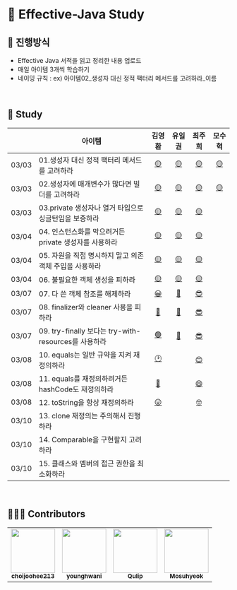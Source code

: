 # 📙 Effective-Java Study 

## 📄 진행방식

- Effective Java 서적을 읽고 정리한 내용 업로드
- 매일 아이템 3개씩 학습하기
- 네이밍 규칙 : ex) 아이템02_생성자 대신 정적 팩터리 메서드를 고려하라_이름

<br>

## 📗 Study

|       | 아이템                                                        | 김영환 | 유일권 | 최주희 | 모수혁 |
| :---- | ----------------------------------------------------------- | :----: | :----: | :----: | :----: |
| 03/03 | 01.생성자 대신 정적 팩터리 메서드를 고려하라          |    [🟡](https://bit.ly/3HOlaKk)    |    [🟡](https://github.com/LuckySF007/EffectiveJavaStudy/blob/8ce64b1a21facddd674003a54ad29f9ccb990d8e/02%EC%9E%A5/%EC%95%84%EC%9D%B4%ED%85%9C01_%EC%83%9D%EC%84%B1%EC%9E%90%20%EB%8C%80%EC%8B%A0%20%EC%A0%95%EC%A0%81%20%ED%8C%A9%ED%84%B0%EB%A6%AC%20%EB%A9%94%EC%84%9C%EB%93%9C%EB%A5%BC%20%EA%B3%A0%EB%A0%A4%ED%95%98%EB%9D%BC_%EC%9C%A0%EC%9D%BC%EA%B6%8C.md) |    [🟡](https://github.com/LuckySF007/EffectiveJavaStudy/blob/master/02%EC%9E%A5/%EC%95%84%EC%9D%B4%ED%85%9C01_%EC%83%9D%EC%84%B1%EC%9E%90%20%EB%8C%80%EC%8B%A0%20%EC%A0%95%EC%A0%81%20%ED%8C%A9%ED%84%B0%EB%A6%AC%20%EB%A9%94%EC%84%9C%EB%93%9C%EB%A5%BC%20%EA%B3%A0%EB%A0%A4%ED%95%98%EB%9D%BC_%EC%B5%9C%EC%A3%BC%ED%9D%AC.md) | [🟡](https://github.com/LuckySF007/EffectiveJavaStudy/blob/master/02%EC%9E%A5/%EC%95%84%EC%9D%B4%ED%85%9C01_%EC%83%9D%EC%84%B1%EC%9E%90%20%EB%8C%80%EC%8B%A0%20%EC%A0%95%EC%A0%81%20%ED%8C%A9%ED%84%B0%EB%A6%AC%20%EB%A9%94%EC%84%9C%EB%93%9C%EB%A5%BC%20%EA%B3%A0%EB%A0%A4%ED%95%98%EB%9D%BC_%EB%AA%A8%EC%88%98%ED%98%81.md)   |
| 03/03 | 02.생성자에 매개변수가 많다면 빌더를 고려하라         |    [🟡](https://bit.ly/3vFpCJ4)    |    [🟡](https://github.com/LuckySF007/EffectiveJavaStudy/blob/8ce64b1a21facddd674003a54ad29f9ccb990d8e/02%EC%9E%A5/%EC%95%84%EC%9D%B4%ED%85%9C02_%EC%83%9D%EC%84%B1%EC%9E%90%EC%97%90%20%EB%A7%A4%EA%B0%9C%EB%B3%80%EC%88%98%EA%B0%80%20%EB%A7%8E%EB%8B%A4%EB%A9%B4%20%EB%B9%8C%EB%8D%94%EB%A5%BC%20%EA%B3%A0%EB%A0%A4%ED%95%98%EB%9D%BC_%EC%9C%A0%EC%9D%BC%EA%B6%8C.md) |    [🟡](https://github.com/LuckySF007/EffectiveJavaStudy/blob/master/02%EC%9E%A5/%EC%95%84%EC%9D%B4%ED%85%9C02_%EC%83%9D%EC%84%B1%EC%9E%90%EC%97%90%20%EB%A7%A4%EA%B0%9C%EB%B3%80%EC%88%98%EA%B0%80%20%EB%A7%8E%EB%8B%A4%EB%A9%B4%20%EB%B9%8C%EB%8D%94%EB%A5%BC%20%EA%B3%A0%EB%A0%A4%ED%95%98%EB%9D%BC_%EC%B5%9C%EC%A3%BC%ED%9D%AC.md)  | [🟡](https://github.com/LuckySF007/EffectiveJavaStudy/blob/master/02%EC%9E%A5/%EC%95%84%EC%9D%B4%ED%85%9C02_%EC%83%9D%EC%84%B1%EC%9E%90%EC%97%90%20%EB%A7%A4%EA%B0%9C%EB%B3%80%EC%88%98%EA%B0%80%20%EB%A7%8E%EB%8B%A4%EB%A9%B4%20%EB%B9%8C%EB%8D%94%EB%A5%BC%20%EA%B3%A0%EB%A0%A4%ED%95%98%EB%9D%BC_%EB%AA%A8%EC%88%98%ED%98%81.md)   |
| 03/03 | 03.private 생성자나 열거 타입으로 싱글턴임을 보증하라 |    [🟡](https://bit.ly/3CmCyEV)    |    [🟡](https://github.com/LuckySF007/EffectiveJavaStudy/blob/8ce64b1a21facddd674003a54ad29f9ccb990d8e/02%EC%9E%A5/%EC%95%84%EC%9D%B4%ED%85%9C03_private%20%EC%83%9D%EC%84%B1%EC%9E%90%EB%82%98%20%EC%97%B4%EA%B1%B0%ED%83%80%EC%9E%85%EC%9C%BC%EB%A1%9C%20%EC%8B%B1%EA%B8%80%ED%84%B4%EC%9E%84%EC%9D%84%20%EB%B3%B4%EC%A6%9D%ED%95%98%EB%9D%BC_%EC%9C%A0%EC%9D%BC%EA%B6%8C.md) |     [🟡](https://github.com/LuckySF007/EffectiveJavaStudy/blob/master/02%EC%9E%A5/%EC%95%84%EC%9D%B4%ED%85%9C03_private%20%EC%83%9D%EC%84%B1%EC%9E%90%EB%82%98%20%EC%97%B4%EA%B1%B0%ED%83%80%EC%9E%85%EC%9C%BC%EB%A1%9C%20%EC%8B%B1%EA%B8%80%ED%84%B4%EC%9E%84%EC%9D%84%20%EB%B3%B4%EC%A6%9D%ED%95%98%EB%9D%BC_%EC%B5%9C%EC%A3%BC%ED%9D%AC.md)   |     |
| 03/04 | 04. 인스턴스화를 막으려거든 private 생성자를 사용하라 | [🟡](https://bit.ly/3KnE5xn)  |    [🟡](https://github.com/LuckySF007/EffectiveJavaStudy/blob/b6ad2cc03e97999b8e379cd03ee88caa874eca36/02%EC%9E%A5/%EC%95%84%EC%9D%B4%ED%85%9C04_%EC%9D%B8%EC%8A%A4%ED%84%B4%EC%8A%A4%ED%99%94%EB%A5%BC%20%EB%A7%89%EC%9C%BC%EB%A0%A4%EA%B1%B0%EB%93%A0%20private%20%EC%83%9D%EC%84%B1%EC%9E%90%EB%A5%BC%20%EC%82%AC%EC%9A%A9%ED%95%98%EB%9D%BC_%EC%9C%A0%EC%9D%BC%EA%B6%8C.md)    |   [🟡](https://github.com/LuckySF007/EffectiveJavaStudy/blob/master/02%EC%9E%A5/%EC%95%84%EC%9D%B4%ED%85%9C04_%EC%9D%B8%EC%8A%A4%ED%84%B4%EC%8A%A4%ED%99%94%EB%A5%BC%20%EB%A7%89%EC%9C%BC%EB%A0%A4%EA%B1%B0%EB%93%A0%20private%20%EC%83%9D%EC%84%B1%EC%9E%90%EB%A5%BC%20%EC%82%AC%EC%9A%A9%ED%95%98%EB%9D%BC_%EC%B5%9C%EC%A3%BC%ED%9D%AC.md)  |     |
| 03/04 | 05. 자원을 직접 명시하지 말고 의존 객체 주입을 사용하라 | [🟡](https://bit.ly/3pLL9vY)  |    [🟡](https://github.com/LuckySF007/EffectiveJavaStudy/blob/b6ad2cc03e97999b8e379cd03ee88caa874eca36/02%EC%9E%A5/%EC%95%84%EC%9D%B4%ED%85%9C05_%EC%9E%90%EC%9B%90%EC%9D%84%20%EC%A7%81%EC%A0%91%20%EB%AA%85%EC%8B%9C%ED%95%98%EC%A7%80%20%EB%A7%90%EA%B3%A0%20%EC%9D%98%EC%A1%B4%20%EA%B0%9D%EC%B2%B4%20%EC%A3%BC%EC%9E%85%EC%9D%84%20%EC%82%AC%EC%9A%A9%ED%95%98%EB%9D%BC_%EC%9C%A0%EC%9D%BC%EA%B6%8C.md)    |   [🟡](https://github.com/LuckySF007/EffectiveJavaStudy/blob/master/02%EC%9E%A5/%EC%95%84%EC%9D%B4%ED%85%9C05_%EC%9E%90%EC%9B%90%EC%9D%84%20%EC%A7%81%EC%A0%91%20%EB%AA%85%EC%8B%9C%ED%95%98%EC%A7%80%20%EB%A7%90%EA%B3%A0%20%EC%9D%98%EC%A1%B4%20%EA%B0%9D%EC%B2%B4%20%EC%A3%BC%EC%9E%85%EC%9D%84%20%EC%82%AC%EC%9A%A9%ED%95%98%EB%9D%BC_%EC%B5%9C%EC%A3%BC%ED%9D%AC.md)  |     |
| 03/04 | 06. 불필요한 객체 생성을 피하라 | [🟡](https://bit.ly/35CJgL5)  |    [🟡](https://github.com/LuckySF007/EffectiveJavaStudy/blob/b6ad2cc03e97999b8e379cd03ee88caa874eca36/02%EC%9E%A5/%EC%95%84%EC%9D%B4%ED%85%9C06_%EB%B6%88%ED%95%84%EC%9A%94%ED%95%9C%20%EA%B0%9D%EC%B2%B4%20%EC%83%9D%EC%84%B1%EC%9D%84%20%ED%94%BC%ED%95%98%EB%9D%BC_%EC%9C%A0%EC%9D%BC%EA%B6%8C.md)    |   [🟡](https://github.com/LuckySF007/EffectiveJavaStudy/blob/master/02%EC%9E%A5/%EC%95%84%EC%9D%B4%ED%85%9C06_%EB%B6%88%ED%95%84%EC%9A%94%ED%95%9C%20%EA%B0%9D%EC%B2%B4%20%EC%83%9D%EC%84%B1%EC%9D%84%20%ED%94%BC%ED%95%98%EB%9D%BC_%EC%B5%9C%EC%A3%BC%ED%9D%AC.md)  |     |
| 03/07 | 07. 다 쓴 객체 참조를 해제하라 | [😀](https://bit.ly/3vMeppW) | [😬](https://github.com/LuckySF007/EffectiveJavaStudy/blob/9c498807aa37dba36ae5bafe97aadcf6fbec68f3/02%EC%9E%A5/%EC%95%84%EC%9D%B4%ED%85%9C07_%EB%8B%A4%20%EC%93%B4%20%EA%B0%9D%EC%B2%B4%20%EC%B0%B8%EC%A1%B0%EB%A5%BC%20%ED%95%B4%EC%A0%9C%ED%95%98%EB%9D%BC_%EC%9C%A0%EC%9D%BC%EA%B6%8C.md) | [😎](https://github.com/LuckySF007/EffectiveJavaStudy/blob/master/02%EC%9E%A5/%EC%95%84%EC%9D%B4%ED%85%9C07_%EB%8B%A4%20%EC%93%B4%20%EA%B0%9D%EC%B2%B4%20%EC%B0%B8%EC%A1%B0%EB%A5%BC%20%ED%95%B4%EC%A0%9C%ED%95%98%EB%9D%BC_%EC%B5%9C%EC%A3%BC%ED%9D%AC.md) | []() |
| 03/07 | 08. finalizer와 cleaner 사용을 피하라 | [🧐](https://bit.ly/3HPy62J) | [😬](https://github.com/LuckySF007/EffectiveJavaStudy/blob/9c498807aa37dba36ae5bafe97aadcf6fbec68f3/02%EC%9E%A5/%EC%95%84%EC%9D%B4%ED%85%9C08_finalizer%EC%99%80%20cleaner%20%EC%82%AC%EC%9A%A9%EC%9D%84%20%ED%94%BC%ED%95%98%EB%9D%BC_%EC%9C%A0%EC%9D%BC%EA%B6%8C.md) | [😎](https://github.com/LuckySF007/EffectiveJavaStudy/blob/master/02%EC%9E%A5/%EC%95%84%EC%9D%B4%ED%85%9C08_finalizer%EC%99%80%20cleaner%20%EC%82%AC%EC%9A%A9%EC%9D%84%20%ED%94%BC%ED%95%98%EB%9D%BC_%EC%B5%9C%EC%A3%BC%ED%9D%AC.md) | []() |
| 03/07 | 09. try-finally 보다는 try-with-resources를 사용하라 | [🟢](https://bit.ly/34kGd9G) | [😬](https://github.com/LuckySF007/EffectiveJavaStudy/blob/9c498807aa37dba36ae5bafe97aadcf6fbec68f3/02%EC%9E%A5/%EC%95%84%EC%9D%B4%ED%85%9C09_try-finally%EB%B3%B4%EB%8B%A4%EB%8A%94%20try-with-resources%EB%A5%BC%20%EC%82%AC%EC%9A%A9%ED%95%98%EB%9D%BC_%EC%9C%A0%EC%9D%BC%EA%B6%8C.md) | [😎](https://github.com/LuckySF007/EffectiveJavaStudy/blob/master/02%EC%9E%A5/%EC%95%84%EC%9D%B4%ED%85%9C09_try-finally%EB%B3%B4%EB%8B%A4%EB%8A%94%20try-with-resources%EB%A5%BC%20%EC%82%AC%EC%9A%A9%ED%95%98%EB%9D%BC_%EC%B5%9C%EC%A3%BC%ED%9D%AC.md) | []() |
| 03/08 | 10. equals는 일반 규약을 지켜 재정의하라 | [🕑](https://bit.ly/3J1F9GM) | [<!--일권-->]() | [😊](https://github.com/LuckySF007/EffectiveJavaStudy/blob/master/02%EC%9E%A5/%EC%95%84%EC%9D%B4%ED%85%9C10_equals%EB%8A%94%20%EC%9D%BC%EB%B0%98%20%EA%B7%9C%EC%95%BD%EC%9D%84%20%EC%A7%80%EC%BC%9C%20%EC%9E%AC%EC%A0%95%EC%9D%98%ED%95%98%EB%9D%BC_%EC%B5%9C%EC%A3%BC%ED%9D%AC.md) | [<!--수혁-->]() |
| 03/08 | 11. equals를 재정의하려거든 hashCode도 재정의하라 | [🔵](https://bit.ly/367DP6V) | [<!--일권-->]() | [😄](https://github.com/LuckySF007/EffectiveJavaStudy/blob/master/02%EC%9E%A5/%EC%95%84%EC%9D%B4%ED%85%9C11_equals%EB%A5%BC%20%EC%9E%AC%EC%A0%95%EC%9D%98%ED%95%98%EB%A0%A4%EA%B1%B0%EB%93%A0%20hashCode%EB%8F%84%20%EC%9E%AC%EC%A0%95%EC%9D%98%ED%95%98%EB%9D%BC_%EC%B5%9C%EC%A3%BC%ED%9D%AC.md) | [<!--수혁-->]() |
| 03/08 | 12. toString을 항상 재정의하라 | [😜](https://bit.ly/3J01Yuu) | [<!--일권-->]() | [🤓](https://github.com/LuckySF007/EffectiveJavaStudy/blob/master/02%EC%9E%A5/%EC%95%84%EC%9D%B4%ED%85%9C12_toString%EC%9D%84%20%ED%95%AD%EC%83%81%20%EC%9E%AC%EC%A0%95%EC%9D%98%ED%95%98%EB%9D%BC_%EC%B5%9C%EC%A3%BC%ED%9D%AC.md) | [<!--수혁-->]() |
| 03/10 | 13. clone 재정의는 주의해서 진행하라 | [<!--영환-->]() | [<!--일권-->]() | [<!--주희-->]() | [<!--수혁-->]() |
| 03/10 | 14. Comparable을 구현할지 고려하라 | [<!--영환-->]() | [<!--일권-->]() | [<!--주희-->]() | [<!--수혁-->]() |
| 03/10 | 15. 클래스와 멤버의 접근 권한을 최소화하라 | [<!--영환-->]() | [<!--일권-->]() | [<!--주희-->]() | [<!--수혁-->]() |

<!--| Date | Item | [영환]() | [일권]() | [주희]() | [수혁]() |-->

<!-- https://bitly.com/ -->

<!-- 위 링크를 통해 하이퍼링크의 길이를 줄일 수 있습니다. -->


<br>

## 🙋🏻‍♂️ Contributors

<table>
  <tr>
    <td align="center"><a href="https://github.com/choijoohee213"><img src="https://avatars.githubusercontent.com/u/60915285?s=400&u=81a3a3b178d0b215fd7a2c72bcf2d1834cb815e9&v=4" width="100px;" alt=""/><br /><sub><b>choijoohee213</b></sub></a><br /></td>
    <td align="center"><a href="https://github.com/younghwani"><img src="https://avatars.githubusercontent.com/u/75962307?v=4" width="100px;" alt=""/><br /><sub><b>younghwani</b></sub></a><br /></td>
    <td align="center"><a href="https://github.com/Qulip"><img src="https://avatars.githubusercontent.com/u/77991314?v=4" width="100px;" alt=""/><br /><sub><b>Qulip</b></sub></a><br /></td>
    <td align="center"><a href="https://github.com/Mosuhyeok"><img src="https://avatars.githubusercontent.com/u/48712198?v=4" width="100px;" alt=""/><br /><sub><b>Mosuhyeok</b></sub></a><br /></td> 
  </tr>
</table>
